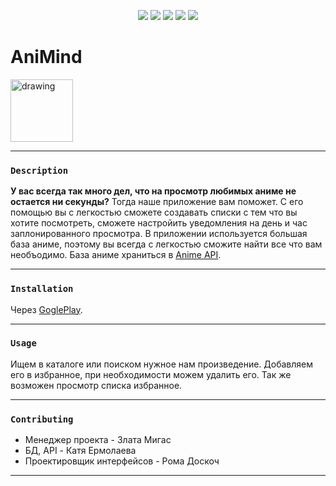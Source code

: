 <p align="center">
<img src="https://travis-ci.org/klugjo/hexo-autolinker.svg?branch=master">
<img src="https://img.shields.io/amo/stars/youtube?color=dd&label=Rate&logo=ss&logoColor=ss&style=plastic">
<img src="https://img.shields.io/amo/v/asd?label=version">
<img src="https://badges.frapsoft.com/os/v1/open-source.svg?v=103">
<img src="https://img.shields.io/crates/d/youtube">
 </p>

# AniMind
<img src="https://cdn.icon-icons.com/icons2/1736/PNG/512/4043233-anime-away-face-no-nobody-spirited_113254.png" alt="drawing" width="100"/>

____
### `Description` 
**У вас всегда так много дел, что на просмотр любимых аниме не остается ни секунды?** Тогда наше приложение вам поможет. С его помощью вы с легкостью сможете создавать списки с тем что вы хотите посмотреть, сможете настройить уведомления на день и час заплонированного просмотра. В приложении используется большая база аниме, поэтому вы всегда с легкостью сможите найти все что вам необъодимо. База аниме храниться в [Anime API](https://kitsu.docs.apiary.io/).
____
### `Installation`
Через [GoglePlay](dfdf).
____
### `Usage`
Ищем в каталоге или поиском нужное нам произведение. Добавляем его в избранное, при необходимости можем удалить его. Так же возможен просмотр списка избранное.
____
### `Contributing`
* Менеджер проекта - Злата Мигас
* БД, API - Катя Ермолаева
* Проектировщик интерфейсов - Рома Доскоч
____
